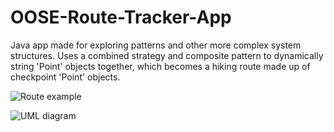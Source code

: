 # OOSE-Route-Tracker-App
Java app made for exploring patterns and other more complex system structures. Uses a combined strategy and composite pattern to dynamically string 'Point' objects together, which becomes a hiking route made up of checkpoint 'Point' objects.

![Route example](https://i.imgur.com/nkGIDAt.png)

![UML diagram]()
